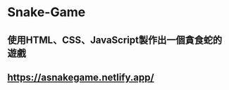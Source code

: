 # Snake-Game
使用HTML、CSS、JavaScript製作出一個貪食蛇的遊戲
----------------------------------------------
https://asnakegame.netlify.app/
--------------------------------------------
